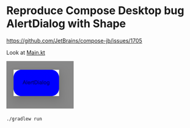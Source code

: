 # Reproduce Compose Desktop bug AlertDialog with Shape
https://github.com/JetBrains/compose-jb/issues/1705

Look at [Main.kt](src%2FjvmMain%2Fkotlin%2FMain.kt)

![img.png](img.png)

`./gradlew run`
